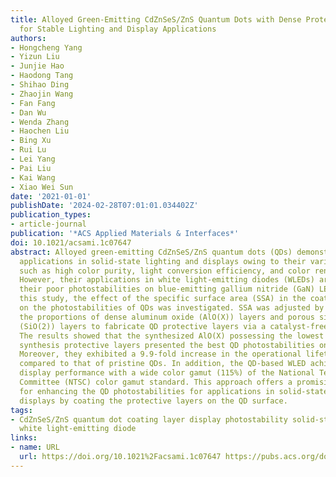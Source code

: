 ```yaml
---
title: Alloyed Green-Emitting CdZnSeS/ZnS Quantum Dots with Dense Protective Layers
  for Stable Lighting and Display Applications
authors:
- Hongcheng Yang
- Yizun Liu
- Junjie Hao
- Haodong Tang
- Shihao Ding
- Zhaojin Wang
- Fan Fang
- Dan Wu
- Wenda Zhang
- Haochen Liu
- Bing Xu
- Rui Lu
- Lei Yang
- Pai Liu
- Kai Wang
- Xiao Wei Sun
date: '2021-01-01'
publishDate: '2024-02-28T07:01:01.034402Z'
publication_types:
- article-journal
publication: '*ACS Applied Materials & Interfaces*'
doi: 10.1021/acsami.1c07647
abstract: Alloyed green-emitting CdZnSeS/ZnS quantum dots (QDs) demonstrate potential
  applications in solid-state lighting and displays owing to their various advantages,
  such as high color purity, light conversion efficiency, and color rendering index.
  However, their applications in white light-emitting diodes (WLEDs) are limited by
  their poor photostabilities on blue-emitting gallium nitride (GaN) LED chips. In
  this study, the effect of the specific surface area (SSA) in the coating layers
  on the photostabilities of QDs was investigated. SSA was adjusted by controlling
  the proportions of dense aluminum oxide (AlO(X)) layers and porous silica dioxide
  (SiO(2)) layers to fabricate QD protective layers via a catalyst-free sol-gel method.
  The results showed that the synthesized AlO(X) possessing the lowest SSA among the
  synthesis protective layers presented the best QD photostabilities on the LED chips.
  Moreover, they exhibited a 9.9-fold increase in the operational lifetime (T(80))
  compared to that of pristine QDs. In addition, the QD-based WLED achieved an excellent
  display performance with a wide color gamut (115%) of the National Television System
  Committee (NTSC) color gamut standard. This approach offers a promising strategy
  for enhancing the QD photostabilities for applications in solid-state lighting and
  displays by coating the protective layers on the QD surface.
tags:
- CdZnSeS/ZnS quantum dot coating layer display photostability solid-state lighting
  white light-emitting diode
links:
- name: URL
  url: https://doi.org/10.1021%2Facsami.1c07647 https://pubs.acs.org/doi/10.1021/acsami.1c07647
---
```

